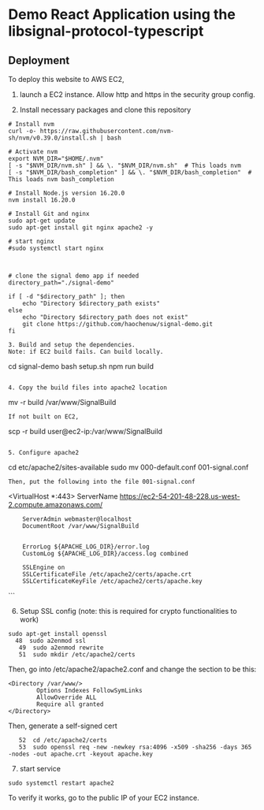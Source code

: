 # Demo React Application using the libsignal-protocol-typescript


## Deployment

To deploy this website to AWS EC2, 

1. launch a EC2 instance. Allow http and https in the security group config. 

2. Install necessary packages and clone this repository 

```
# Install nvm
curl -o- https://raw.githubusercontent.com/nvm-sh/nvm/v0.39.0/install.sh | bash

# Activate nvm
export NVM_DIR="$HOME/.nvm"
[ -s "$NVM_DIR/nvm.sh" ] && \. "$NVM_DIR/nvm.sh"  # This loads nvm
[ -s "$NVM_DIR/bash_completion" ] && \. "$NVM_DIR/bash_completion"  # This loads nvm bash_completion

# Install Node.js version 16.20.0
nvm install 16.20.0

# Install Git and nginx
sudo apt-get update
sudo apt-get install git nginx apache2 -y

# start nginx
#sudo systemctl start nginx



# clone the signal demo app if needed
directory_path="./signal-demo"

if [ -d "$directory_path" ]; then
    echo "Directory $directory_path exists"
else
    echo "Directory $directory_path does not exist"
    git clone https://github.com/haochenuw/signal-demo.git
fi

3. Build and setup the dependencies. 
Note: if EC2 build fails. Can build locally.  
```
cd signal-demo 
bash setup.sh 
npm run build 
```  

4. Copy the build files into apache2 location 
```
mv -r build /var/www/SignalBuild
```
If not built on EC2, 
```
scp -r build user@ec2-ip:/var/www/SignalBuild 
```

5. Configure apache2 
```
cd etc/apache2/sites-available
sudo mv 000-default.conf 001-signal.conf
```
Then, put the following into the file 001-signal.conf
```
<VirtualHost *:443>
        ServerName https://ec2-54-201-48-228.us-west-2.compute.amazonaws.com/

        ServerAdmin webmaster@localhost
        DocumentRoot /var/www/SignalBuild


        ErrorLog ${APACHE_LOG_DIR}/error.log
        CustomLog ${APACHE_LOG_DIR}/access.log combined

        SSLEngine on
        SSLCertificateFile /etc/apache2/certs/apache.crt
        SSLCertificateKeyFile /etc/apache2/certs/apache.key
</VirtualHost>
```

6. Setup SSL config (note: this is required for crypto functionalities to work)
```
sudo apt-get install openssl
  48  sudo a2enmod ssl
   49  sudo a2enmod rewrite
   51  sudo mkdir /etc/apache2/certs
```
Then, go into /etc/apache2/apache2.conf and change the section to be this: 

```
<Directory /var/www/>
        Options Indexes FollowSymLinks
        AllowOverride ALL
        Require all granted
</Directory>
``` 
Then, generate a self-signed cert
```
   52  cd /etc/apache2/certs
   53  sudo openssl req -new -newkey rsa:4096 -x509 -sha256 -days 365 -nodes -out apache.crt -keyout apache.key
```

7. start service 
```
sudo systemctl restart apache2
```
To verify it works, go to the public IP of your EC2 instance. 

